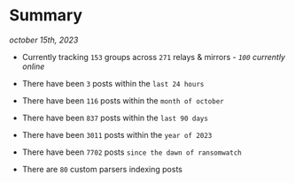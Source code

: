 
# Summary
_october 15th, 2023_

- Currently tracking `153` groups across `271` relays & mirrors - _`100` currently online_

- There have been `3` posts within the `last 24 hours`

- There have been `116` posts within the `month of october`

- There have been `837` posts within the `last 90 days`

- There have been `3011` posts within the `year of 2023`

- There have been `7702` posts `since the dawn of ransomwatch`

- There are `80` custom parsers indexing posts
